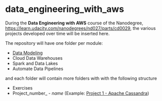 # data_engineering_with_aws

During the **Data Engineering with AWS** course of the Nanodegree, https://learn.udacity.com/nanodegrees/nd027/parts/cd0029, the various projects developed over time will be inserted here.


The repository will have one folder per module:
 - [Data Modeling](https://github.com/LVFalcao/data_engineering_with_aws/tree/main/Data%20Modeling)
 - Cloud Data Warehouses
 - Spark and Data Lakes
 - Automate Data Pipelines

and each folder will contain more folders with with the following structure
   - Exercises
   - Project_number_ - _name_  (Example: [Project 1 - Apache Cassandra](https://github.com/LVFalcao/data_engineering_with_aws/tree/main/Data%20Modeling/Project%201%20-%20Apache%20Cassandra))

